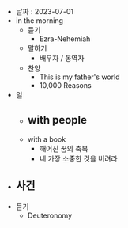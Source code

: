 - 날짜 : 2023-07-01
- in the morning
	- 듣기
		- Ezra-Nehemiah
	- 말하기
		-  배우자 / 동역자 
	- 찬양
		- This is my father's world
		- 10,000 Reasons
- 일
	- with people
		- 
	- with a book
		- 깨어진 꿈의 축복
		- 네 가장 소중한 것을 버려라
- 사건
	- 
- 듣기
	- Deuteronomy 
